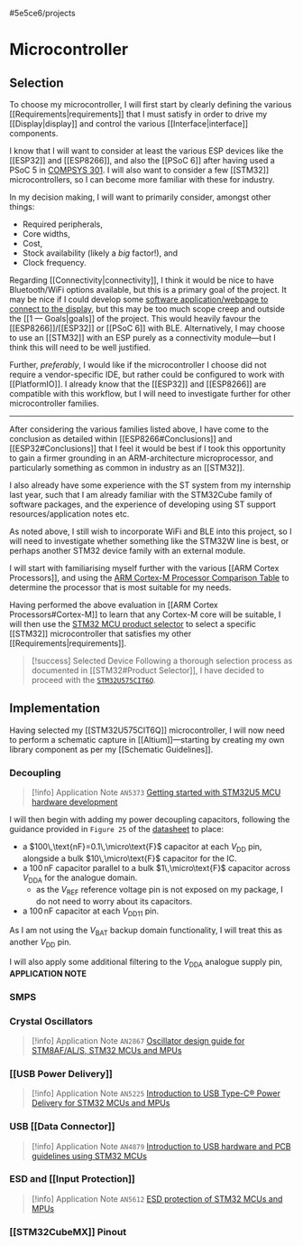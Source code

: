 #5e5ce6/projects 

# Microcontroller

## Selection

To choose my microcontroller, I will first start by clearly defining the various [[Requirements|requirements]] that I must satisfy in order to drive my [[Display|display]] and control the various [[Interface|interface]] components.

I know that I will want to consider at least the various ESP devices like the [[ESP32]] and [[ESP8266]], and also the [[PSoC 6]] after having used a PSoC 5 in [COMPSYS 301](https://docs.jamesnzl.xyz/compsys301-pathfinding-robot). I will also want to consider a few [[STM32]] microcontrollers, so I can become more familiar with these for industry.

In my decision making, I will want to primarily consider, amongst other things:

- Required peripherals,
- Core widths,
- Cost,
- Stock availability (likely a *big* factor!), and
- Clock frequency.

Regarding [[Connectivity|connectivity]], I think it would be nice to have Bluetooth/WiFi options available, but this is a primary goal of the project. It may be nice if I could develop some [software application/webpage to connect to the display](https://github.com/JamesNZL/algovision/issues/6#issuecomment-1748501046), but this may be too much scope creep and outside the [[1 —  Goals|goals]] of the project. This would heavily favour the [[ESP8266]]/[[ESP32]] or [[PSoC 6]] with BLE. Alternatively, I may choose to use an [[STM32]] with an ESP purely as a connectivity module—but I think this will need to be well justified.

Further, *preferably*, I would like if the microcontroller I choose did not require a vendor-specific IDE, but rather could be configured to work with [[PlatformIO]]. I already know that the [[ESP32]] and [[ESP8266]] are compatible with this workflow, but I will need to investigate further for other microcontroller families.

---

After considering the various families listed above, I have come to the conclusion as detailed within [[ESP8266#Conclusions]] and [[ESP32#Conclusions]] that I feel it would be best if I took this opportunity to gain a firmer grounding in an ARM-architecture microprocessor, and particularly something as common in industry as an [[STM32]].

I also already have some experience with the ST system from my internship last year, such that I am already familiar with the STM32Cube family of software packages, and the experience of developing using ST support resources/application notes etc.

As noted above, I still wish to incorporate WiFi and BLE into this project, so I will need to investigate whether something like the STM32W line is best, or perhaps another STM32 device family with an external module.

I will start with familiarising myself further with the various [[ARM Cortex Processors]], and using the [ARM Cortex-M Processor Comparison Table](https://developer.arm.com/documentation/102787/latest) to determine the processor that is most suitable for my needs.

Having performed the above evaluation in [[ARM Cortex Processors#Cortex-M]] to learn that any Cortex-M core will be suitable, I will then use the [STM32 MCU product selector](https://www.st.com/content/st_com/en/stm32-mcu-product-selector.html) to select a specific [[STM32]] microcontroller that satisfies my other [[Requirements|requirements]].

> [!success] Selected Device
> Following a thorough selection process as documented in [[STM32#Product Selector]], I have decided to proceed with the [`STM32U575CIT6Q`](https://www.digikey.co.nz/en/products/detail/stmicroelectronics/STM32U575CIT6Q/18085454).

## Implementation

Having selected my [[STM32U575CIT6Q]] microcontroller, I will now need to perform a schematic capture in [[Altium]]—starting by creating my own library component as per my [[Schematic Guidelines]].

### Decoupling

> [!info] Application Note `AN5373`
> [Getting started with STM32U5 MCU hardware development](https://www.st.com/resource/en/application_note/an5373-getting-started-with-stm32u5-mcu-hardware-development-stmicroelectronics.pdf)

I will then begin with adding my power decoupling capacitors, following the guidance provided in `Figure 25` of the [datasheet](https://www.st.com/resource/en/datasheet/stm32u575ag.pdf) to place:
- a $100\,\text{nF}=0.1\,\micro\text{F}$ capacitor at each $V_\text{DD}$ pin, alongside a bulk $10\,\micro\text{F}$ capacitor for the IC.
- a $100\,\text{nF}$ capacitor parallel to a bulk $1\,\micro\text{F}$ capacitor across $V_\text{DDA}$ for the analogue domain.
	- as the $V_\text{REF}$ reference voltage pin is not exposed on my package, I do not need to worry about its capacitors.
- a $100\,\text{nF}$ capacitor at each $V_\text{DD11}$ pin.

As I am not using the $V_\text{BAT}$ backup domain functionality, I will treat this as another $V_\text{DD}$ pin.

I will also apply some additional filtering to the $V_\text{DDA}$ analogue supply pin, **APPLICATION NOTE**

### SMPS



### Crystal Oscillators

> [!info] Application Note `AN2867`
> [Oscillator design guide for STM8AF/AL/S, STM32 MCUs and MPUs](https://www.st.com/resource/en/application_note/an2867-oscillator-design-guide-for-stm8afals-stm32-mcus-and-mpus-stmicroelectronics.pdf)

### [[USB Power Delivery]]

> [!info] Application Note `AN5225`
> [Introduction to USB Type-C® Power Delivery for STM32 MCUs and MPUs](https://www.st.com/resource/en/application_note/an5225-introduction-to-usb-typec-power-delivery-for-stm32-mcus-and-mpus-stmicroelectronics.pdf)

### USB [[Data Connector]]

> [!info] Application Note `AN4879`
> [Introduction to USB hardware and PCB guidelines using STM32 MCUs](https://www.st.com/resource/en/application_note/an4879-introduction-to-usb-hardware-and-pcb-guidelines-using-stm32-mcus-stmicroelectronics.pdf)

### ESD and [[Input Protection]]

> [!info] Application Note `AN5612`
> [ESD protection of STM32 MCUs and MPUs](https://www.st.com/resource/en/application_note/an5612-esd-protection-of-stm32-mcus-and-mpus-stmicroelectronics.pdf)

### [[STM32CubeMX]] Pinout


